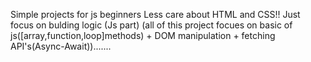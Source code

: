 Simple projects for js beginners
Less care about HTML and CSS!! Just focus on bulding logic (Js part) (all of this project focues on basic of js([array,function,loop]methods) + DOM manipulation + fetching API's(Async-Await)).......

